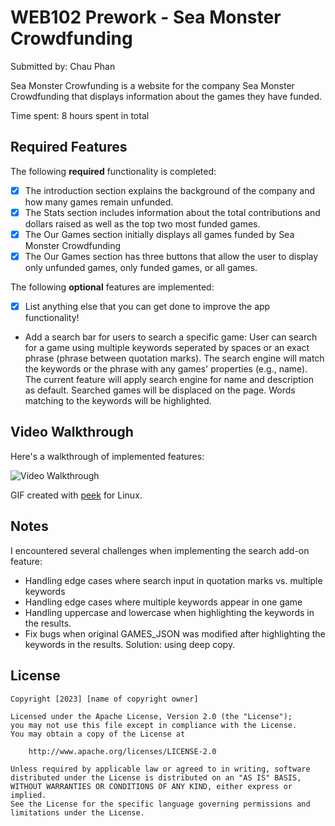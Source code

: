 # WEB102 Prework - Sea Monster Crowdfunding

Submitted by: Chau Phan

Sea Monster Crowfunding is a website for the company Sea Monster Crowdfunding that displays information about the games they have funded.

Time spent: 8 hours spent in total

## Required Features

The following **required** functionality is completed:

* [x] The introduction section explains the background of the company and how many games remain unfunded.
* [x] The Stats section includes information about the total contributions and dollars raised as well as the top two most funded games.
* [x] The Our Games section initially displays all games funded by Sea Monster Crowdfunding
* [x] The Our Games section has three buttons that allow the user to display only unfunded games, only funded games, or all games.

The following **optional** features are implemented:

* [x] List anything else that you can get done to improve the app functionality!
- Add a search bar for users to search a specific game: User can search for a game using multiple keywords seperated by spaces or an exact phrase (phrase between quotation marks). The search engine will match the keywords or the phrase with any games' properties (e.g., name). The current feature will apply search engine for name and description as default. Searched games will be displaced on the page. Words matching to the keywords will be highlighted.

## Video Walkthrough

Here's a walkthrough of implemented features:

<img src='https://imgur.com/a/jvJaX6c' title='Video Walkthrough' width='' alt='Video Walkthrough' />

<!-- Replace this with whatever GIF tool you used! -->
GIF created with [peek](https://github.com/phw/peek) for Linux.

## Notes

I encountered several challenges when implementing the search add-on feature:
- Handling edge cases where search input in quotation marks vs. multiple keywords
- Handling edge cases where multiple keywords appear in one game
- Handling uppercase and lowercase when highlighting the keywords in the results.
- Fix bugs when original GAMES_JSON was modified after highlighting the keywords in the results. Solution: using deep copy.

## License

    Copyright [2023] [name of copyright owner]

    Licensed under the Apache License, Version 2.0 (the "License");
    you may not use this file except in compliance with the License.
    You may obtain a copy of the License at

        http://www.apache.org/licenses/LICENSE-2.0

    Unless required by applicable law or agreed to in writing, software
    distributed under the License is distributed on an "AS IS" BASIS,
    WITHOUT WARRANTIES OR CONDITIONS OF ANY KIND, either express or implied.
    See the License for the specific language governing permissions and
    limitations under the License.
